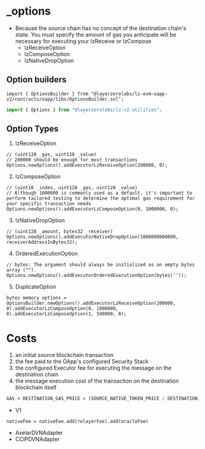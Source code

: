 # \_options

- Because the source chain has no concept of the destination chain's state. You must specify the amount of gas you anticipate will be necessary for executing your lzReceive or lzCompose
  - lzReceiveOption
  - lzComposeOption
  - lzNativeDropOption

## Option builders

```solidity
import { OptionsBuilder } from "@layerzerolabs/lz-evm-oapp-v2/contracts/oapp/libs/OptionsBuilder.sol";
```

```js
import { Options } from "@layerzerolabs/lz-v2-utilities";
```

## Option Types

1. lzReceiveOption

```solidity
// (uint128 _gas, uint128 _value)
// 200000 should be enough for most transactions
Options.newOptions().addExecutorLzReceiveOption(200000, 0);
```

2. lzComposeOption

```solidity
// (uint16 _index, uint128 _gas, uint128 _value)
// Although 1000000 is commonly used as a default, it's important to perform tailored testing to determine the optimal gas requirement for your specific transaction needs
Options.newOptions().addExecutorLzComposeOption(0, 1000000, 0);
```

3. lzNativeDropOption

```solidity
// (uint128 _amount, bytes32 _receiver)
Options.newOptions().addExecutorNativeDropOption(1000000000000, receiverAddressInBytes32);
```

4. OrderedExecutionOption

```solidity
// bytes: The argument should always be initialized as an empty bytes array ("").
Options.newOptions().addExecutorOrderedExecutionOption(bytes(''));
```

5. DuplicateOption

```solidity
bytes memory options = OptionsBuilder.newOptions().addExecutorLzReceiveOption(200000, 0).addExecutorLzComposeOption(0, 1000000, 0).addExecutorLzComposeOption(1, 500000, 0);
```

# Costs

1. an initial source blockchain transaction
2. the fee paid to the OApp's configured Security Stack
3. the configured Executor fee for executing the message on the destination chain
4. the message execution cost of the transaction on the destination blockchain itself

```js
GAS × DESTINATION_GAS_PRICE × (SOURCE_NATIVE_TOKEN_PRICE / DESTINATION_NATIVE_TOKEN_PRICE)
```

- V1

```solidity
nativeFee = nativeFee.add(relayerFee).add(oracleFee)
```

- AxelarDVNAdapter
- CCIPDVNAdapter
